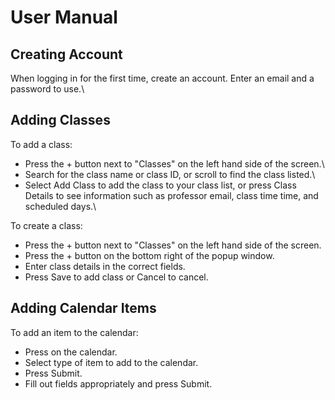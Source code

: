 # User Manual
## Creating Account
When logging in for the first time, create an account. Enter an email and a password to use.\
## Adding Classes
To add a class:
- Press the + button next to "Classes" on the left hand side of the screen.\
- Search for the class name or class ID, or scroll to find the class listed.\
- Select Add Class to add the class to your class list, or press Class Details to see information such as professor email, class time time, and scheduled days.\

To create a class:
- Press the + button next to "Classes" on the left hand side of the screen.
- Press the + button on the bottom right of the popup window.
- Enter class details in the correct fields.
- Press Save to add class or Cancel to cancel.
## Adding Calendar Items
To add an item to the calendar:
- Press on the calendar.
- Select type of item to add to the calendar.
- Press Submit.
- Fill out fields appropriately and press Submit.
